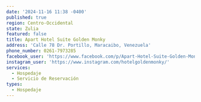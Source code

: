 ```yaml
---
date: '2024-11-16 11:38 -0400'
published: true
region: Centro-Occidental
state: Zulia
featured: false
title: Apart Hotel Suite Golden Monky
address: 'Calle 78 Dr. Portillo, Maracaibo, Venezuela'
phone_number: 0261-7973285
facebook_user: 'https://www.facebook.com/p/Apart-Hotel-Suite-Golden-Monky-CA-100068863790738/'
instagram_user: 'https://www.instagram.com/hotelgoldenmonky/'
services:
  - Hospedaje
  - Servicio de Reservación
types:
  - Hospedaje
---
```


